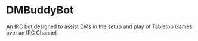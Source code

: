 DMBuddyBot
==========

An IRC bot designed to assist DMs in the setup and play of Tabletop Games over an IRC Channel.
